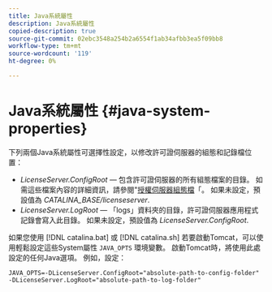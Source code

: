 ```yaml
---
title: Java系統屬性
description: Java系統屬性
copied-description: true
source-git-commit: 02ebc3548a254b2a6554f1ab34afbb3ea5f09bb8
workflow-type: tm+mt
source-wordcount: '119'
ht-degree: 0%

---
```


# Java系統屬性 {#java-system-properties}

下列兩個Java系統屬性可選擇性設定，以修改許可證伺服器的組態和記錄檔位置：

* *LicenseServer.ConfigRoot*  — 包含許可證伺服器的所有組態檔案的目錄。 如需這些檔案內容的詳細資訊，請參閱&quot;[授權伺服器組態檔](../../aaxs-protected-streaming/aaxs-license-server-config-files/aaxs-configuration-directory-structure.md)「。 如果未設定，預設值為 *CATALINA_BASE/licenseserver*.
* *LicenseServer.LogRoot* — 「logs」資料夾的目錄，許可證伺服器應用程式記錄會寫入此目錄。 如果未設定，預設值為 *LicenseServer.ConfigRoot*.

如果您使用 [!DNL catalina.bat] 或 [!DNL catalina.sh] 若要啟動Tomcat，可以使用輕鬆設定這些System屬性 `JAVA_OPTS` 環境變數。 啟動Tomcat時，將使用此處設定的任何Java選項。 例如，設定：

```
JAVA_OPTS=-DLicenseServer.ConfigRoot="absolute-path-to-config-folder" -DLicenseServer.LogRoot="absolute-path-to-log-folder"
```
